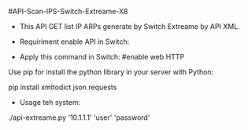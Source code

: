 #API-Scan-IPS-Switch-Extreame-X8

* This API GET list IP ARPs generate by Switch Extreame by API XML.

* Requiriment enable API in Switch:
- Apply this command in Switch:
#enable web HTTP

Use pip for install the python library in your server with Python:

 pip install xmltodict json requests

* Usage teh system:


./api-extreame.py '10.1.1.1' 'user' 'password'




